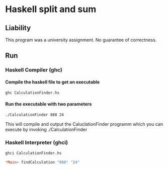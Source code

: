 # Haskell split and sum

## Liability

This program was a university assignment. No guarantee of correctness.

## Run

### Haskell Compiler (ghc)

#### Compile the haskell file to get an executable

```bash
ghc CalculationFinder.hs
```

#### Run the executable with two parameters

```bash
./CalculationFinder 888 24
```

This will compile and output the CaluclationFinder programm which you can execute by invoking ./CalculationFinder

### Haskell Interpreter (ghci)

```bash
ghci CalculationFinder.hs
```

```haskell
*Main> findCalculation "888" "24"
```